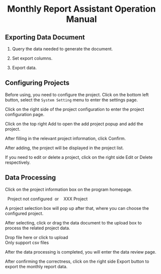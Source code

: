 <h1 style='text-align: center'>Monthly Report Assistant Operation Manual</h1> 

## Exporting Data Document

1. Query the data needed to generate the document.

<document-image name="query" :common="true" max-width="100%"></document-image>

2. Set export columns.

<document-image name="column" :common="true"></document-image>

3. Export data.

<document-image name="export-btn" :common="true"></document-image>

## Configuring Projects

Before using, you need to configure the project. Click on the bottom left <carbon-settings></carbon-settings> button, select the `System Setting` menu to enter the settings page.

<document-image name="setting"></document-image>

Click on the right side of the project configuration <carbon-arrow-right></carbon-arrow-right> to enter the project configuration page.

<document-image name="project-config"></document-image>

Click on the top right <el-button size="small" type="success">Add</el-button> to open the add project popup and add the project.

<document-image name="create-project"></document-image>

After filling in the relevant project information, click <el-button size="small" type="primary">Confirm</el-button>.

<document-image name="project-list"></document-image>

After adding, the project will be displayed in the project list.

If you need to edit or delete a project, click on the right side <el-button link type="primary" size="small">Edit</el-button> or <el-button link type="danger" size="small">Delete</el-button> respectively.

## Data Processing

Click on the project information box on the program homepage.

<p style="user-select: none">
    <el-alert type="error" :closable='false'>
        <carbon-close-filled style="color: var(--el-color-error)"></carbon-close-filled>
        <span style='margin-left: 8px'>Project not configured</span>
    </el-alert>
    <span style="padding: 0 4px">or</span>
    <el-alert type="success" :closable='false'>
        <carbon-checkmark-filled style="color: var(--el-color-success)"></carbon-checkmark-filled>
        <span style='margin-left: 8px'>XXX Project</span>
    </el-alert>
</p>

A project selection box will pop up after that, where you can choose the configured project.

<document-image name="project-select"></document-image>

After selecting, click or drag the data document to the upload box to process the related project data.
 <div class='upload-container'>
    <el-upload drag :disabled='true' :show-file-list='false'>
        <carbon-cloud-upload style='font-size: 64px;color: var(--el-color-primary)'></carbon-cloud-upload>
        <div class='el-upload__text'>
            Drop file here or click to upload
        </div>
        <div class='el-upload__text_sub'>
            Only support csv files
        </div>
    </el-upload>
</div>

After the data processing is completed, you will enter the data review page.

<document-image name="review"></document-image>

After confirming the correctness, click on the right side <el-button size="small" type="primary">Export</el-button> button to export the monthly report data.

<document-image name="export-success"></document-image>
